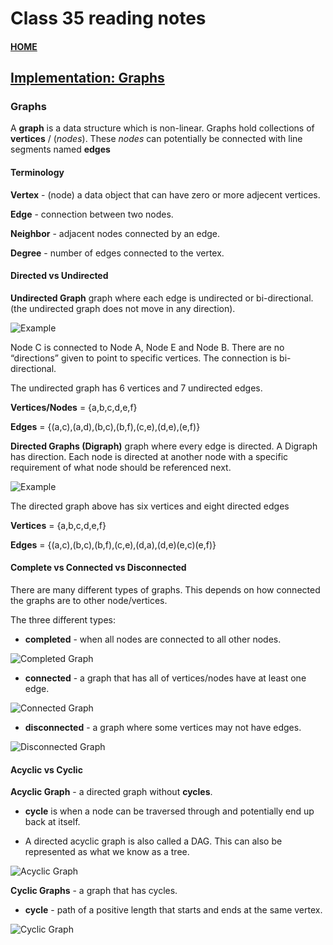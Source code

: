 # Class 35 reading notes

#### [HOME](https://cesarderio.github.io/reading-notes/)

## [Implementation: Graphs](https://codefellows.github.io/common_curriculum/data_structures_and_algorithms/Code_401/class-35/resources/graphs.html)

### **Graphs**

A **graph** is a data structure which is non-linear. Graphs hold collections of **vertices** / (*nodes*). These *nodes* can potentially be connected with line segments named **edges**

#### Terminology

**Vertex** - (node) a data object that can have zero or more adjecent vertices.

**Edge** - connection between two nodes.

**Neighbor** - adjacent nodes connected by an edge.

**Degree** - number of edges connected to the vertex.

#### Directed vs Undirected

**Undirected Graph** graph where each edge is undirected or bi-directional. (the undirected graph does not move in any direction).

![Example](../assets/UndirectedGraph.png)

Node C is connected to Node A, Node E and Node B. There are no “directions” given to point to specific vertices. The connection is bi-directional.

The undirected graph has 6 vertices and 7 undirected edges.

**Vertices/Nodes** = {a,b,c,d,e,f}

**Edges** = {(a,c),(a,d),(b,c),(b,f),(c,e),(d,e),(e,f)}

**Directed Graphs (Digraph)** graph where every edge is directed. A Digraph has direction. Each node is directed at another node with a specific requirement of what node should be referenced next.

![Example](../assets/directedGraph.png)

The directed graph above has six vertices and eight directed edges

**Vertices** = {a,b,c,d,e,f}

**Edges** = {(a,c),(b,c),(b,f),(c,e),(d,a),(d,e)(e,c)(e,f)}

#### Complete vs Connected vs Disconnected

There are many different types of graphs. This depends on how connected the graphs are to other node/vertices.

The three different types:

* **completed** - when all nodes are connected to all other nodes.

![Completed Graph](../assets/completeGraph.png)

* **connected** - a graph that has all of vertices/nodes have at least one edge.

![Connected Graph](../assets/connectedGraph.png)

* **disconnected** - a graph where some vertices may not have edges.

![Disconnected Graph](../assets/disconnectedGraph.png)

#### Acyclic vs Cyclic

**Acyclic Graph** - a directed graph without **cycles**.

* **cycle** is when a node can be traversed through and potentially end up back at itself.

* A directed acyclic graph is also called a DAG. This can also be represented as what we know as a tree.

![Acyclic Graph](../assets/AcyclicGraph.png)

**Cyclic Graphs** - a graph that has cycles.

* **cycle** - path of a positive length that starts and ends at the same vertex.

![Cyclic Graph](../assets/CyclicGraphs.png)
